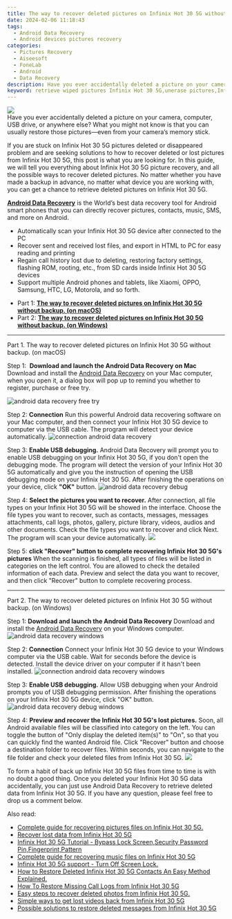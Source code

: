 ```yaml
---
title: The way to recover deleted pictures on Infinix Hot 30 5G without backup.
date: 2024-02-06 11:18:43
tags: 
  - Android Data Recovery
  - Android devices pictures recovery
categories: 
  - Pictures Recovery
  - Aiseesoft
  - FoneLab
  - Android
  - Data Recovery
description: Have you ever accidentally deleted a picture on your camera, computer, USB drive, or anywhere else? What you might not know is that you can usually restore those pictures—even from your camera’s memory stick.
keyword: retrieve wiped pictures Infinix Hot 30 5G,unerase pictures,Infinix Hot 30 5G pictures recovery,undelete pictures from Infinix Hot 30 5G,regain missing pictures,android pictures retrieval,Infinix Hot 30 5G pictures disappear,get back deleted pictures from Infinix Hot 30 5G android,how can i get pictures back on Infinix Hot 30 5G,Infinix Hot 30 5G pictures deleted itself,Infinix Hot 30 5G reset but recover pictures,how can i find my deleted pictures Infinix Hot 30 5G
---
```


<img src="https://img0mobiles.techidaily.com/images/best-assets/devices/infinix/infinix-hot-30-5g/3.jpg" class="atpl-imgstyle"  />

<div class="atpl-content atpl-for-fonelab-android recover-pictures">

<div class="atpl-post-description-part-1">
Have you ever accidentally deleted a picture on your camera, computer, USB drive, or anywhere else? What you might not know is that you can usually restore those pictures—even from your camera’s memory stick.
</div>

<div class="atpl-post-description-part-2">
<div class="tpl-content-sub-paragraph-content">
  <p>
    If you are stuck on Infinix Hot 30 5G pictures deleted or disappeared problem and are seeking solutions to how to recover deleted or lost pictures from Infinix Hot 30 5G, this post is what you are looking for. In this guide, we will tell you everything about Infinix Hot 30 5G picture recovery, and all the possible ways to recover deleted pictures. No matter whether you have made a backup in advance, no matter what device you are working with, you can get a chance to retrieve deleted pictures on Infinix Hot 30 5G.
  </p>
</div>
</div>

<div class="atpl-post-description-part-3">
<div class="tpl-content-sub-paragraph-content">
  <p>
    <a href="https://tools.techidaily.com/aiseesoft-android-data-recovery/" target="_blank" rel="noopener"><strong>Android Data Recovery</strong></a> is the World’s best data recovery tool for Android smart phones that you can directly recover pictures, contacts, music, SMS, and more on Android.
  </p>
</div>
<div class="tpl-content-sub-paragraph-content">
  <ul class="tpl-content-sub-paragraph-ul-style">
    <li>Automatically scan your Infinix Hot 30 5G device after connected to the PC</li>
    <li>Recover sent and received lost files, and export in HTML to PC for easy reading and printing</li>
    <li>Regain call history lost due to deleting, restoring factory settings, flashing ROM, rooting, etc., from SD cards inside Infinix Hot 30 5G devices</li>
    <li>Support multiple Android phones and tablets, like Xiaomi, OPPO, Samsung, HTC, LG, Motorola, and so forth.</li>
  </ul>
</div>
</div>

<ul>
  <li>Part 1: <strong><a href="#p1"> The way to recover deleted pictures on Infinix Hot 30 5G without backup.  (on macOS)</a></strong></li>
  <li>Part 2: <strong><a href="#p2"> The way to recover deleted pictures on Infinix Hot 30 5G without backup.  (on Windows)</a></strong></li>
</ul>



<!-- Part 1 -->
<a id="p1" name="p1" ></a><hr>

<div>
  <span class="atpl-step-part-style">Part 1. The way to recover deleted pictures on Infinix Hot 30 5G without backup. (on macOS)</span>
</div>  

<span class="atpl-stepstyle-a"><span>Step 1: </span></span> <strong>Download and launch the Android Data Recovery on Mac</strong>
Download and install the <a href="https://tools.techidaily.com/aiseesoft-android-data-recovery/" target="_blank" rel="noopener">Android Data Recovery</a> on your Mac computer, when you open it, a dialog box will pop up to remind you whether to register, purchase or free try.

<img src="https://tools.techidaily.com/images/apps/aiseesoft/android-data-recovery/mac-free-try.png" class="atpl-imgstyle" alt="android data recovery free try" />

<span class="atpl-stepstyle-a"><span>Step 2: </span></span> <strong>Connection</strong>
Run this powerful Android data recovering software on your Mac computer, and then connect your Infinix Hot 30 5G device to computer via the USB cable. The program will detect your device automatically.
<img src="https://tools.techidaily.com/images/apps/aiseesoft/android-data-recovery/mac-connection-interface.jpg" class="atpl-imgstyle" alt="connection android data recovery" />

<span class="atpl-stepstyle-a"><span>Step 3: </span></span> <strong>Enable USB debugging.</strong>
Android Data Recovery will prompt you to enable USB debugging on your Infinix Hot 30 5G, if you don't open the debugging mode. The program will detect the version of your Infinix Hot 30 5G automatically and give you the instruction of opening the USB debugging mode on your Infinix Hot 30 5G. After finishing the operations on your device, click <strong>"OK"</strong> button.
<img src="https://tools.techidaily.com/images/apps/aiseesoft/android-data-recovery/mac-android-usb-debug.jpg"  class="atpl-imgstyle" alt="android data recovery debug" />

<span class="atpl-stepstyle-a"><span>Step 4: </span></span> <strong>Select the pictures you want to recover.</strong>
After connection, all file types on your Infinix Hot 30 5G will be showed in the interface. Choose the file types you want to recover, such as contacts, messages, messages attachments, call logs, photos, gallery, picture library, videos, audios and other documents. Check the file types you want to recover and click Next. The program will scan your device automatically.
<img src="https://tools.techidaily.com/images/apps/aiseesoft/android-data-recovery/mac-choose-type-photos.jpg" class="atpl-imgstyle"  />

<span class="atpl-stepstyle-a"><span>Step 5: </span></span> <strong>click "Recover" button to  complete recovering Infinix Hot 30 5G's pictures</strong>
When the scanning is finished, all types of files will be listed in categories on the left control. You are allowed to check the detailed information of each data. Preview and select the data you want to recover, and then click "Recover" button to complete recovering process.


<a id="p2" name="p2"></a><hr>

<!-- Part 2 -->
<div>
  <span class="atpl-step-part-style">Part 2. The way to recover deleted pictures on Infinix Hot 30 5G without backup. (on Windows)</span>
</div>

<span class="atpl-stepstyle-a"><span>Step 1: </span></span> <strong>Download and launch the Android Data Recovery</strong>
Download and install the <a href="https://tools.techidaily.com/aiseesoft-android-data-recovery/" target="_blank" rel="noopener">Android Data Recovery</a> on your Windows computer.
<img src="https://tools.techidaily.com/images/apps/aiseesoft/android-data-recovery/win-start-interface.png"  class="atpl-imgstyle" alt="android data recovery windows" />

<span class="atpl-stepstyle-a"><span>Step 2: </span></span> <strong>Connection</strong>
Connect your Infinix Hot 30 5G device to your Windows computer via the USB cable. Wait for seconds before the device is detected. Install the device driver on your computer if it hasn't been installed.
<img src="https://tools.techidaily.com/images/apps/aiseesoft/android-data-recovery/win-connection-interface.png" class="atpl-imgstyle" alt="connection android data recovery windows" />

<span class="atpl-stepstyle-a"><span>Step 3: </span></span> <strong>Enable USB debugging.</strong>
Allow USB debugging when your Android prompts you of USB debugging permission. After finishing the operations on your Infinix Hot 30 5G device, click "OK" button.
<img src="https://tools.techidaily.com/images/apps/aiseesoft/android-data-recovery/win-android-usb-debug.png" class="atpl-imgstyle" alt="android data recovery debug windows" />

<span class="atpl-stepstyle-a"><span>Step 4: </span></span> <strong>Preview and recover the Infinix Hot 30 5G's lost pictures.</strong>
Soon, all Android available files will be classified into category on the left. You can toggle the button of "Only display the deleted item(s)" to "On", so that you can quickly find the wanted Android file. Click "Recover" button and choose a destination folder to recover files. Within seconds, you can navigate to the file folder and check your deleted files from Infinix Hot 30 5G.
<img src="https://tools.techidaily.com/images/apps/aiseesoft/android-data-recovery/win-recover-photos.png" class="atpl-imgstyle"  />

<div class="atpl-post-description-part-4">
<div class="tpl-content-sub-paragraph-normal">
  <p>
    To form a habit of back up Infinix Hot 30 5G files from time to time is with no doubt a good thing. Once you deleted your Infinix Hot 30 5G data accidentally, you can just use Android Data Recovery to retrieve deleted data from Infinix Hot 30 5G. If you have any question, please feel free to drop us a comment below.
  </p>
</div>
</div>

<ins class="adsbygoogle"
     style="display:block"
     data-ad-client="ca-pub-7571918770474297"
     data-ad-slot="8358498916"
     data-ad-format="auto"
     data-full-width-responsive="true"></ins>

<span class="atpl-alsoreadstyle">Also read:</span>
<div><ul>
<li><a href="/complete-guide-for-recovering-pictures-files-on-infinix-hot-30-5g-by-fonelab-android-recover-pictures/" target="_blank" rel="noopener"><u>Complete guide for recovering pictures files on Infinix Hot 30 5G.</u></a></li>
<li><a href="/recover-lost-data-from-infinix-hot-30-5g-by-fonelab-android-recover-data/" target="_blank" rel="noopener"><u>Recover lost data from Infinix Hot 30 5G</u></a></li>
<li><a href="/infinix-hot-30-5g-tutorial-bypass-lock-screen-security-password-pin-fingerprint-pattern-by-drfone-android-unlock-android-unlock/" target="_blank" rel="noopener"><u>Infinix Hot 30 5G Tutorial - Bypass Lock Screen,Security Password Pin,Fingerprint,Pattern</u></a></li>
<li><a href="/complete-guide-for-recovering-music-files-on-infinix-hot-30-5g-by-fonelab-android-recover-music/" target="_blank" rel="noopener"><u>Complete guide for recovering music files on Infinix Hot 30 5G</u></a></li>
<li><a href="/infinix-hot-30-5g-support-turn-off-screen-lock-by-drfone-android-unlock-android-unlock/" target="_blank" rel="noopener"><u>Infinix Hot 30 5G support - Turn Off Screen Lock.</u></a></li>
<li><a href="/how-to-restore-deleted-infinix-hot-30-5g-contacts-an-easy-method-explained-by-fonelab-android-recover-contacts/" target="_blank" rel="noopener"><u>How to Restore Deleted Infinix Hot 30 5G Contacts  An Easy Method Explained.</u></a></li>
<li><a href="/how-to-restore-missing-call-logs-from-infinix-hot-30-5g-by-fonelab-android-recover-call-logs/" target="_blank" rel="noopener"><u>How To  Restore Missing Call Logs from Infinix Hot 30 5G</u></a></li>
<li><a href="/easy-steps-to-recover-deleted-photos-from-infinix-hot-30-5g-by-fonelab-android-recover-photos/" target="_blank" rel="noopener"><u>Easy steps to recover deleted photos from Infinix Hot 30 5G.</u></a></li>
<li><a href="/simple-ways-to-get-lost-videos-back-from-infinix-hot-30-5g-by-fonelab-android-recover-video/" target="_blank" rel="noopener"><u>Simple ways to get lost videos back from Infinix Hot 30 5G</u></a></li>
<li><a href="/possible-solutions-to-restore-deleted-messages-from-infinix-hot-30-5g-by-fonelab-android-recover-messages/" target="_blank" rel="noopener"><u>Possible solutions to restore deleted messages from Infinix Hot 30 5G</u></a></li>
</ul></div>

</div>
